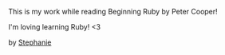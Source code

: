 This is my work while reading Beginning Ruby by Peter Cooper!

I'm loving learning Ruby! <3

by [Stephanie](http://newcodegirl.blogger.com)
